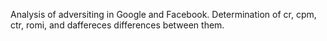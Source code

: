 Analysis of adversiting in Google and Facebook. Determination of cr, cpm, ctr, romi, and daffereces differences between them.
